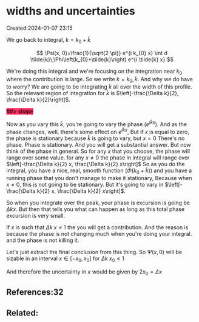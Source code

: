 # widths and uncertainties
Created:2024-01-07 23:15

We go back to integral, $k=k_{0}+\tilde{k}$

$$
\Psi(x, 0)=\frac{1}{\sqrt{2 \pi}} e^{i k_{0} x} \int d \tilde{k}\;\Phi\left(k_{0}+\tilde{k}\right) e^{i \tilde{k} x}
$$

We're doing this integral and we're focusing on the integration near $k_{0}$ where the contribution is large. So we write $k=k_{0}, \tilde{k}$. And why we do have to worry? We are going to be integrating $\tilde{k}$ all over the width of this profile. So the relevant region of integration for $\tilde{k}$ is $\left[-\frac{\Delta k}{2}, \frac{\Delta k}{2}\right]$.

<mark style="background: #FF2C61;">##> shape</mark>

Now as you vary this $\tilde{k}$, you're going to vary the phase $\left(e^{i \tilde{k} x}\right)$. And as the phase changes, well, there's some effect on $e^{i \tilde{k} x}$, But if $x$ is equal to zero, the phase is stationary because $\tilde{k}$ is going to vary, but $x=0$ There's no phase. Phase is stationary. And you will get a substantial answer.
But now think of the phase in general. So for any $x$ that you choose, the phase will range over some value.
for any $x \neq 0$ the phase in integral will range over $\left[-\frac{\Delta k}{2} x, \frac{\Delta k}{2} x\right]$
So as you do the integral, you have a nice, real, smooth function $(\Phi(k_0+\tilde{k}))$ and you have a running phase that you don't manage to make it stationary, Because when $x \neq 0$, this is not going to be stationary. But it's going to vary in $\left[-\frac{\Delta k}{2} x, \frac{\Delta k}{2} x\right]$.

So when you integrate over the peak, your phase is excursion is going be $\Delta kx$. But then that tells you what can happen as long as this total phase excursion is very small.

If $x$ is such that $\Delta k\;x\leqslant 1$ the you will get a contribution. And the reason is because the phase is not changing much when you're doing your integral. and the phase is not killing it.

Let's just extract the final conclusion from this thing. So $\Psi(x, 0)$ will be sizable in an interval $x \in\left[-x_{0}, x_{0}\right]$ for $\Delta k \;x_{0} \leqslant 1$

And therefore the uncertainty in $x$ would be given by $2 x_{0}=\Delta x$



## References:32

## Related:



